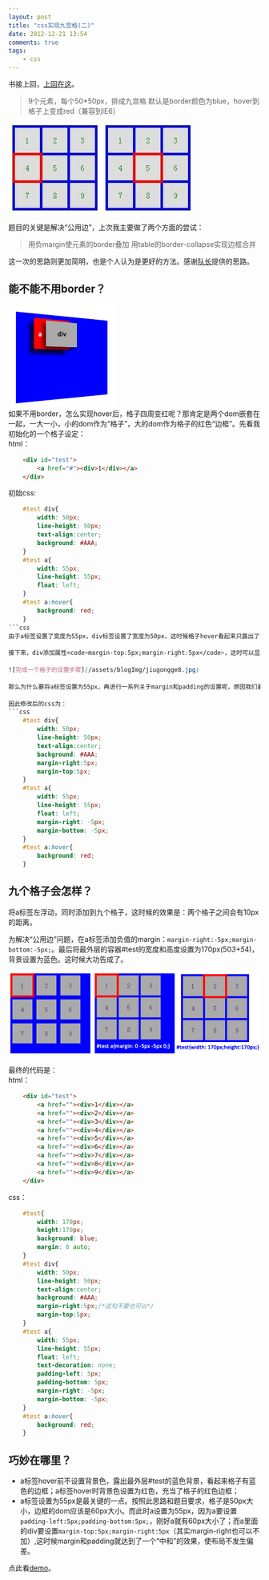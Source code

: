 ```yaml
---
layout: post
title: "css实现九宫格(二)"
date: 2012-12-21 13:54
comments: true
tags: 
	- css
---
```


书接上回，[上回在这](http://litten.github.com/2012/12/14/css-jiugongge/)。

> 9个元素，每个50*50px，排成九宫格
> 默认是border颜色为blue，hover到格子上变成red（兼容到IE6）

![css题目](/assets/blogImg/jiugongge1.jpg)     

题目的关键是解决“公用边”，上次我主要做了两个方面的尝试：
> 用负margin使元素的border叠加
> 用table的border-collapse实现边框合并

这一次的思路则更加简明，也是个人认为是更好的方法。感谢[队长](http://weibo.com/u/1666828424)提供的思路。


## **能不能不用border？**
![一个格子的透视图，a其实充当了div的“边框”](/assets/blogImg/jiugongge10.jpg)      
如果不用border，怎么实现hover后，格子四周变红呢？那肯定是两个dom嵌套在一起，一大一小，小的dom作为“格子”，大的dom作为格子的红色“边框”。先看我初始化的一个格子设定：         
html：     
```html
	<div id="test">
		<a href="#"><div>1</div></a>
	</div>
```
初始css:
```css
	#test div{
		width: 50px;
		line-height: 50px;
		text-align:center;
		background: #AAA;
	}
	#test a{
		width: 55px;
		line-height: 55px;
		float: left;
	}
	#test a:hover{
		background: red;
	}
```css
由于a标签设置了宽度为55px，div标签设置了宽度为50px，这时候格子hover看起来只露出了**右边**的5px红色部分。          

接下来，div添加属性<code>margin-top:5px;margin-right:5px</code>，这时可以显示**上部**的5px边框。再接着，在div的容器，也就是a标签设置<code>padding-left:5px;padding-bottom:5px;</code>，使格子**左边框**和**下边框**都显示出来。

![完成一个格子的设置步骤](/assets/blogImg/jiugongge8.jpg)      

那么为什么要将a标签设置为55px，再进行一系列关于margin和padding的设置呢，原因我们最后再说。

因此修改后的css为：
```css
	#test div{
		width: 50px;
		line-height: 50px;
		text-align:center;
		background: #AAA;
		margin-right:5px;
		margin-top:5px;
	}
	#test a{
		width: 55px;
		line-height: 55px;
		float: left;
		margin-right: -5px;
		margin-bottom: -5px;
	}
	#test a:hover{
		background: red;
	}
```
## **九个格子会怎样？**
将a标签左浮动，同时添加到九个格子，这时候的效果是：两个格子之间会有10px的距离。

为解决“公用边”问题，在a标签添加负值的margin：<code>margin-right:-5px;margin-bottom:-5px;</code>。最后将最外层的容器#test的宽度和高度设置为170px(50*3+5*4)，背景设置为蓝色。这时候大功告成了。

![完成九个格子的设置步骤](/assets/blogImg/jiugongge9.jpg)      

最终的代码是：       
html：      
```html     
	<div id="test">
		<a href=""><div>1</div></a>
		<a href=""><div>2</div></a>
		<a href=""><div>3</div></a>
		<a href=""><div>4</div></a>
		<a href=""><div>5</div></a>
		<a href=""><div>6</div></a>
		<a href=""><div>7</div></a>
		<a href=""><div>8</div></a>
		<a href=""><div>9</div></a>
	</div>
```
css：   
```css          
	#test{
		width: 170px;
		height:170px;
		background: blue;
		margin: 0 auto;
	}
	#test div{
		width: 50px;
		line-height: 50px;
		text-align:center;
		background: #AAA;
		margin-right:5px;/*这句不要也可以*/
		margin-top:5px;
	}
	#test a{
		width: 55px;
		line-height: 55px;
		float: left;
		text-decoration: none;
		padding-left: 5px;
		padding-bottom: 5px;
		margin-right: -5px;
		margin-bottom: -5px;
	}
	#test a:hover{
		background: red;
	}
```
## **巧妙在哪里？**
+ a标签hover前不设置背景色，露出最外层#test的蓝色背景，看起来格子有蓝色的边框；a标签hover时背景色设置为红色，充当了格子的红色边框；       
+ a标签设置为55px是最关键的一点。按照此思路和题目要求，格子是50px大小，边框的dom应该是60px大小。而此时a设置为55px，因为a要设置<code>padding-left:5px;padding-bottom:5px;</code>，刚好a就有60px大小了；而a里面的div要设置<code>margin-top:5px;margin-right:5px</code>（其实margin-right也可以不加）,这时候margin和padding就达到了一个“中和”的效果，使布局不发生偏差。

点此看[demo](/assets/demo/jiugongge_demo2.html)。